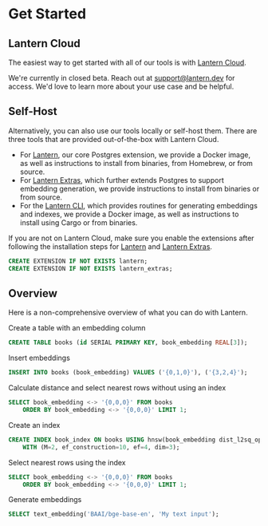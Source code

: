 # Get Started

## Lantern Cloud

The easiest way to get started with all of our tools is with [Lantern Cloud](/).

We're currently in closed beta. Reach out at support@lantern.dev for access. We'd love to learn more about your use case and be helpful.

## Self-Host

Alternatively, you can also use our tools locally or self-host them. There are three tools that are provided out-of-the-box with Lantern Cloud.

- For [Lantern](/docs/lantern-db/install), our core Postgres extension, we provide a Docker image, as well as instructions to install from binaries, from Homebrew, or from source.
- For [Lantern Extras](/docs/lantern-extras/install), which further extends Postgres to support embedding generation, we provide instructions to install from binaries or from source.
- For the [Lantern CLI](/docs/lantern-cli/install), which provides routines for generating embeddings and indexes, we provide a Docker image, as well as instructions to install using Cargo or from binaries.

If you are not on Lantern Cloud, make sure you enable the extensions after following the installation steps for [Lantern](/docs/lantern-db/install) and [Lantern Extras](/docs/lantern-extras/install).

```sql
CREATE EXTENSION IF NOT EXISTS lantern;
CREATE EXTENSION IF NOT EXISTS lantern_extras;
```

## Overview

Here is a non-comprehensive overview of what you can do with Lantern.

Create a table with an embedding column

```sql
CREATE TABLE books (id SERIAL PRIMARY KEY, book_embedding REAL[3]);
```

Insert embeddings

```sql
INSERT INTO books (book_embedding) VALUES ('{0,1,0}'), ('{3,2,4}');
```

Calculate distance and select nearest rows without using an index

```sql
SELECT book_embedding <-> '{0,0,0}' FROM books
    ORDER BY book_embedding <-> '{0,0,0}' LIMIT 1;
```

Create an index

```sql
CREATE INDEX book_index ON books USING hnsw(book_embedding dist_l2sq_ops)
    WITH (M=2, ef_construction=10, ef=4, dim=3);
```

Select nearest rows using the index

```sql
SELECT book_embedding <-> '{0,0,0}' FROM books
    ORDER BY book_embedding <-> '{0,0,0}' LIMIT 1;
```

Generate embeddings

```sql
SELECT text_embedding('BAAI/bge-base-en', 'My text input');
```
